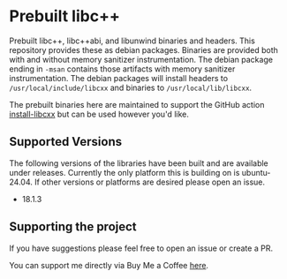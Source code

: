 # Prebuilt libc++

Prebuilt libc++, libc++abi, and libunwind binaries and headers. This repository provides these as debian packages. Binaries are provided both with and without memory sanitizer instrumentation. The debian package ending in `-msan` contains those artifacts with memory sanitizer instrumentation. The debian packages will install headers to `/usr/local/include/libcxx` and binaries to `/usr/local/lib/libcxx`.

The prebuilt binaries here are maintained to support the GitHub action [install-libcxx](https://github.com/dvd0bvb/install-libcxx) but can be used however you'd like.

## Supported Versions

The following versions of the libraries have been built and are available under releases. Currently the only platform this is building on is ubuntu-24.04. If other versions or platforms are desired please open an issue.

 - 18.1.3

## Supporting the project

If you have suggestions please feel free to open an issue or create a PR.

You can support me directly via Buy Me a Coffee [here](https://www.buymeacoffee.com/dvd0bvb).
